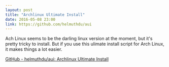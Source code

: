 ```yaml
---
layout: post
title: "Archlinux Ultimate Install"
date: 2016-05-08 23:00
link: https://github.com/helmuthdu/aui
---
```


Ach Linux seems to be the darling linux version at the moment, but it's pretty tricky to install. But if you use this ulimate install script for Arch Linux, it makes things a lot easier. 

 [GitHub - helmuthdu/aui: Archlinux Ultimate Install](https://github.com/helmuthdu/aui)



